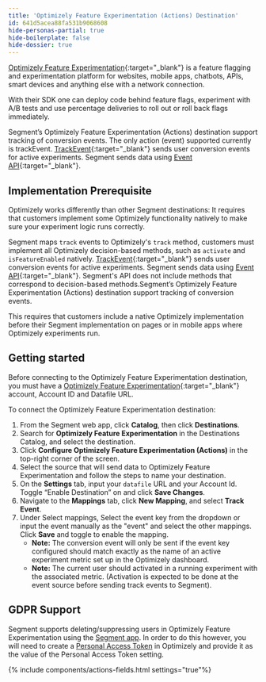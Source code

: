 ```yaml
---
title: 'Optimizely Feature Experimentation (Actions) Destination'
id: 641d5acea88fa531b9068608
hide-personas-partial: true
hide-boilerplate: false
hide-dossier: true
---
```


[Optimizely Feature Experimentation](https://www.optimizely.com/products/experiment/feature-experimentation/){:target="_blank"} is a feature flagging and experimentation platform for websites, mobile apps, chatbots, APIs, smart devices and anything else with a network connection.

With their SDK one can deploy code behind feature flags, experiment with A/B tests and use percentage deliveries to roll out or roll back flags immediately.

Segment’s Optimizely Feature Experimentation (Actions) destination support tracking of conversion events.
The only action (event) supported currently is trackEvent. [TrackEvent](https://docs.developers.optimizely.com/experimentation/v4.0.0-full-stack/docs/track-event-javascript-node){:target="_blank"} sends user conversion events for active experiments. Segment sends data using [Event API](https://docs.developers.optimizely.com/experimentation-data/reference/post_events){:target="_blank"}.

## Implementation Prerequisite

Optimizely works differently than other Segment destinations: It requires that customers implement some Optimizely functionality natively to make sure your experiment logic runs correctly.

Segment maps `track` events to Optimizely's `track` method, customers must implement all Optimizely decision-based methods, such as `activate` and `isFeatureEnabled` natively. [TrackEvent](https://docs.developers.optimizely.com/experimentation/v4.0.0-full-stack/docs/track-event-javascript-node){:target="_blank"} sends user conversion events for active experiments. Segment sends data using [Event API](https://docs.developers.optimizely.com/experimentation-data/reference/post_events){:target="_blank"}.
Segment's API does not include methods that correspond to decision-based methods.Segment’s Optimizely Feature Experimentation (Actions) destination support tracking of conversion events.

This requires that customers include a native Optimizely implementation before their Segment implementation on pages or in mobile apps where Optimizely experiments run.

## Getting started

Before connecting to the Optimizely Feature Experimentation destination, you must have a [Optimizely Feature Experimentation](https://www.optimizely.com/products/experiment/feature-experimentation/){:target="_blank"} account, Account ID and Datafile URL.

To connect the Optimizely Feature Experimentation destination:

1. From the Segment web app, click **Catalog**, then click **Destinations**.
2. Search for **Optimizely Feature Experimentation** in the Destinations Catalog, and select the destination.
3. Click **Configure Optimizely Feature Experimentation (Actions)** in the top-right corner of the screen.
4. Select the source that will send data to Optimizely Feature Experimentation and follow the steps to name your destination.
5. On the **Settings** tab, input your `datafile` URL and your Account Id. Toggle “Enable Destination” on and click  **Save Changes**.
6. Navigate to the **Mappings** tab, click **New Mapping**, and select **Track Event**.
7. Under Select mappings, Select the event key from the dropdown or input the event manually as the  "event" and select the other mappings. Click **Save** and toggle to enable the mapping.
     * **Note:** The conversion event will only be sent if the event key configured should match exactly as the name of an active experiment metric set up in the Optimizely dashboard.
     * **Note:** The current user should activated in a running experiment with the associated metric. (Activation is expected to be done at the event source before sending track events to Segment).

## GDPR Support
Segment supports deleting/suppressing users in Optimizely Feature Experimentation using the [Segment app](/docs/privacy/user-deletion-and-suppression/). In order to do this however, you will need to create a [Personal Access Token](https://developers.optimizely.com/x/authentication/personal-token/) in Optimizely and provide it as the value of the Personal Access Token setting.

{% include components/actions-fields.html settings="true"%}